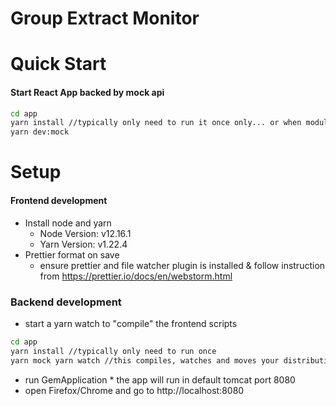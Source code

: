 # Group Extract Monitor

# Quick Start
#### Start React App backed by mock api
```bash
cd app
yarn install //typically only need to run it once only... or when modules are added/removed
yarn dev:mock
```

# Setup
#### Frontend development
* Install node and yarn
    * Node Version: v12.16.1
    * Yarn Version: v1.22.4
* Prettier format on save
    * ensure prettier and file watcher plugin is installed & follow instruction from https://prettier.io/docs/en/webstorm.html
    
### Backend development
* start a yarn watch to "compile" the frontend scripts

```bash
cd app
yarn install //typically only need to run once
yarn mock yarn watch //this compiles, watches and moves your distribution to the tomcat hosted folder
```
* run GemApplication
      * the app will run in default tomcat port 8080
* open Firefox/Chrome and go to http://localhost:8080